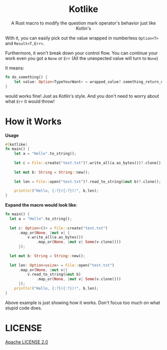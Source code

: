<div style="text-align: center;">
<h1>Kotlike</h1>
A Rust macro to modify the question mark operator's behavior just like Kotlin's
</div>

With it, you can easily pick out the value wrapped in numberless `Option<T>` and `Result<T,Err>`.

Furthermore, it won't break down your control flow. You can continue your work even you got a `None` or `Err` (All the unexpected value will turn to `None`)

It means:
```rust
fn do_something() {
    let value: Option<TypeYourWant> = wrapped_value?.something_return_option()?.something_return_result()?.value;
}
```
would works fine! Just as Kotlin's style.
And you don't need to worry about what `Err` it would throw!

# How it Works
**Usage**
```rust
#[kotlike]
fn main() {
    let a = "Hello".to_string();
    
    let c = File::create("test.txt")?.write_all(a.as_bytes())?.clone();
    
    let mut b: String = String::new();
    
    let len = File::open("test.txt")?.read_to_string(&mut b)?.clone();
    
    println!("Hello, {:?}({:?})!", b,len);
}
```
**Expand the macro would look like**:
```rust
fn main() {
  let a = "Hello".to_string();
    
  let c: Option<()> = File::create("test.txt")
      .map_or(None, |mut v| {
          v.write_all(a.as_bytes())
              .map_or(None, |mut v| Some(v.clone()))
      });
    
  let mut b: String = String::new();
    
  let len: Option<usize> = File::open("test.txt")
      .map_or(None, |mut v|{
          v.read_to_string(&mut b)
              .map_or(None, |mut v| Some(v.clone()))
      });
    println!("Hello, {:?}({:?})!", b,len);
}
```
Above example is just showing how it works. Don't focus too much on what stupid code does.

# LICENSE
[Apache LICENSE 2.0](LICENSE)